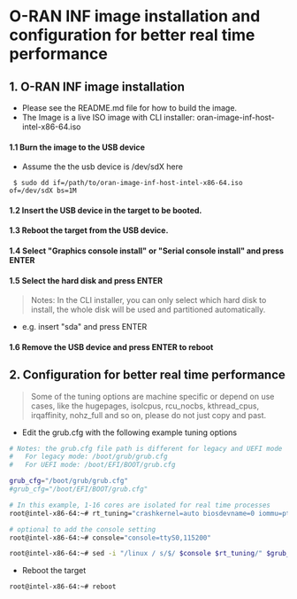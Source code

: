 #  O-RAN INF image installation and configuration for better real time performance

## 1. O-RAN INF image installation

* Please see the README.md file for how to build the image.
* The Image is a live ISO image with CLI installer: oran-image-inf-host-intel-x86-64.iso

#### 1.1 Burn the image to the USB device

* Assume the the usb device is /dev/sdX here

```
 $ sudo dd if=/path/to/oran-image-inf-host-intel-x86-64.iso of=/dev/sdX bs=1M
```

#### 1.2 Insert the USB device in the target to be booted.

#### 1.3 Reboot the target from the USB device.

#### 1.4 Select "Graphics console install" or "Serial console install" and press ENTER

#### 1.5 Select the hard disk and press ENTER

> Notes: In the CLI installer, you can only select which hard disk to install, the whole disk will be used and partitioned automatically.

* e.g. insert "sda" and press ENTER

#### 1.6 Remove the USB device and press ENTER to reboot

## 2. Configuration for better real time performance

> Some of the tuning options are machine specific or depend on use cases,
> like the hugepages, isolcpus, rcu_nocbs, kthread_cpus, irqaffinity, nohz_full and
> so on, please do not just copy and past.

* Edit the grub.cfg with the following example tuning options

```bash
# Notes: the grub.cfg file path is different for legacy and UEFI mode
#   For legacy mode: /boot/grub/grub.cfg
#   For UEFI mode: /boot/EFI/BOOT/grub.cfg

grub_cfg="/boot/grub/grub.cfg"
#grub_cfg="/boot/EFI/BOOT/grub.cfg"

# In this example, 1-16 cores are isolated for real time processes
root@intel-x86-64:~# rt_tuning="crashkernel=auto biosdevname=0 iommu=pt usbcore.autosuspend=-1 nmi_watchdog=0 softlockup_panic=0 intel_iommu=on cgroup_enable=memory skew_tick=1 hugepagesz=1G hugepages=4 default_hugepagesz=1G isolcpus=1-16 rcu_nocbs=1-16 kthread_cpus=0 irqaffinity=0 nohz=on nohz_full=1-16 intel_idle.max_cstate=0 processor.max_cstate=1 intel_pstate=disable nosoftlockup idle=poll mce=ignore_ce"

# optional to add the console setting
root@intel-x86-64:~# console="console=ttyS0,115200"

root@intel-x86-64:~# sed -i "/linux / s/$/ $console $rt_tuning/" $grub_cfg
```
* Reboot the target

```bash
root@intel-x86-64:~# reboot
```
